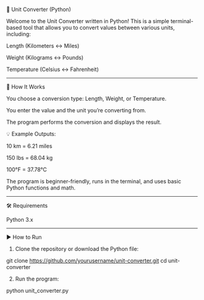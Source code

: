 🎯 Unit Converter (Python)

Welcome to the Unit Converter written in Python!
This is a simple terminal-based tool that allows you to convert values between various units, including:

Length (Kilometers ↔ Miles)

Weight (Kilograms ↔ Pounds)

Temperature (Celsius ↔ Fahrenheit)



---

🧠 How It Works

You choose a conversion type: Length, Weight, or Temperature.

You enter the value and the unit you’re converting from.

The program performs the conversion and displays the result.


💡 Example Outputs:

10 km = 6.21 miles

150 lbs = 68.04 kg

100°F = 37.78°C


The program is beginner-friendly, runs in the terminal, and uses basic Python functions and math.


---

🛠️ Requirements

Python 3.x



---

▶️ How to Run

1. Clone the repository or download the Python file:

git clone https://github.com/yourusername/unit-converter.git
cd unit-converter


2. Run the program:

python unit_converter.py
